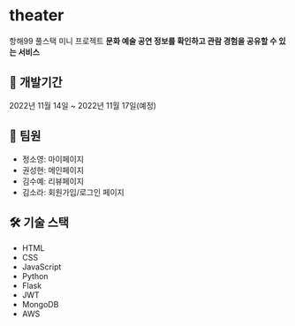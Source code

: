 # theater
항해99 풀스택 미니 프로젝트
**문화 예술 공연 정보를 확인하고 관람 경험을 공유할 수 있는 서비스**

## 📆 개발기간
2022년 11월 14일 ~ 2022년 11월 17일(예정)

## 👯 팀원
* 정소영: 마이페이지
* 권성현: 메인페이지 
* 김수예: 리뷰페이지
* 김소라: 회원가입/로그인 페이지

## 🛠️ 기술 스택
* HTML
* CSS
* JavaScript
* Python
* Flask
* JWT
* MongoDB
* AWS
